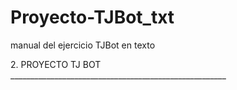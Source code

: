 # Proyecto-TJBot_txt
manual del ejercicio TJBot en texto
<div id = "titulo1"> 2.	PROYECTO TJ BOT </div>
<div id="linea1"> ______________________________________________________</div>
